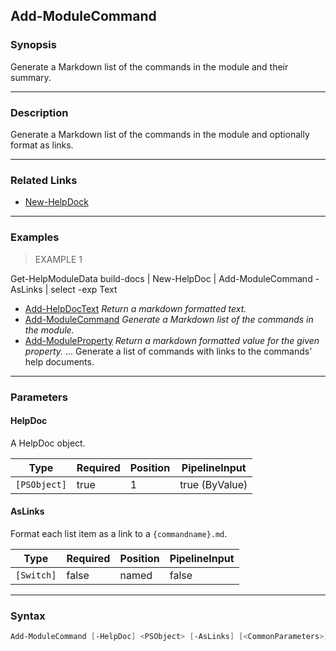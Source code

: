 Add-ModuleCommand
-----------------

### Synopsis
Generate a Markdown list of the commands in the module and their summary.

---

### Description

Generate a Markdown list of the commands in the module and optionally format as links.

---

### Related Links
* [New-HelpDock](New-HelpDock)

---

### Examples
> EXAMPLE 1

Get-HelpModuleData build-docs | New-HelpDoc | Add-ModuleCommand -AsLinks | select -exp Text
- [Add-HelpDocText](Add-HelpDocText.md) _Return a markdown formatted text._
- [Add-ModuleCommand](Add-ModuleCommand.md) _Generate a Markdown list of the commands in the module._
- [Add-ModuleProperty](Add-ModuleProperty.md) _Return a markdown formatted value for the given property._
…
Generate a list of commands with links to the commands' help documents.

---

### Parameters
#### **HelpDoc**
A HelpDoc object.

|Type        |Required|Position|PipelineInput |
|------------|--------|--------|--------------|
|`[PSObject]`|true    |1       |true (ByValue)|

#### **AsLinks**
Format each list item as a link to a `{commandname}.md`.

|Type      |Required|Position|PipelineInput|
|----------|--------|--------|-------------|
|`[Switch]`|false   |named   |false        |

---

### Syntax
```PowerShell
Add-ModuleCommand [-HelpDoc] <PSObject> [-AsLinks] [<CommonParameters>]
```
